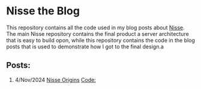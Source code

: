 # Nisse the Blog

This repository contains all the code used in my blog posts about [Nisse](https://github.com/Loki-Astari/Nisse). The main Nisse repository contains the final product a server architecture that is easy to build opon, while this repository contains the code in the blog posts that is used to demonstrate how I got to the final design.a

## Posts:

1. 4/Nov/2024 [Nisse Origins](https://lokiastari.com/posts/NisseOrigins)
    [Code:](./NisseOrigins)

